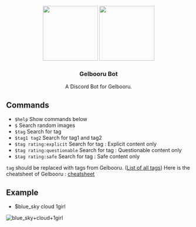 <p align="center">
  <img src="https://i.imgur.com/vJvYIxA.png" height="150"/>
  <img src="https://i.imgur.com/LrjHOhq.png" height="150"/>
  <h3 align="center">Gelbooru Bot</h3>
  <p align="center">A Discord Bot for Gelbooru.</p>
</p>

## Commands

- `$help` Show commands below
- `$` Search random images 
- `$tag` Search for tag
- `$tag1 tag2` Search for tag1 and tag2
- `$tag rating:explicit` Search for tag : Explicit content only
- `$tag rating:questionable` Search for tag : Questionable content only
- `$tag rating:safe` Search  for tag : Safe content only

`tag` should be replaced with tags from Gelbooru. ([List of all tags](https://gelbooru.com/index.php?page=tags&s=list))
Here is the cheatsheet of Gelbooru : [cheatsheet](https://gelbooru.com/index.php?page=help&topic=cheatsheet)

## Example

- $blue_sky cloud 1girl

![blue_sky+cloud+1girl](https://i.imgur.com/kfEhMfW.gif)
